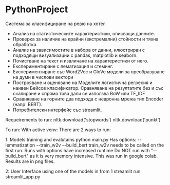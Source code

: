 # PythonProject

Система за класифициране на ревю на хотел 

- Анализ на статистическите характеристики, описващи данните.
- Проверка за наличие на крайни (екстремални) стойности и тяхна обработка.
- Анализ на зависимостите в набора от данни, илюстриран с подходящи визуализации с
  pandas, matplotlib и seaborn.
- Почистване на текст и извличане на характеристики от него.
- Експериментиране с лематизация и стеминг.
- Експериментиране със Word2Vec и GloVe модели за преобразуване на думи в числови вектори
- Построяване и оценяване на Моделите логистична регресия и наивен Бейсов класификатор. 
  Сравняване на резултатите без и със скалиране и спрямо това дали се използва BoW или TF_IDF
- Сравняване на горните два подхода с невронна мрежа тип Encoder (напр. BERT).
- Потребителски интерфейс със streamlit.

Requeirements to run:
nltk.download('stopwords')
nltk.download('punkt')

To run:
With active venv:
There are 2 ways to run:

1: Models training and evalutains
python main.py
Has options: 
--lemmatization
--train_w2v
--build_bert
train_w2v needs to be called on the first run. 
Runs with options have increased runtime 
Do NOT run with "--build_bert" as it is very memory intensive. This was run in google colab. Results are in png files.

2: User Interface using one of the models in from 1
streamlit run streamlit_app.py
